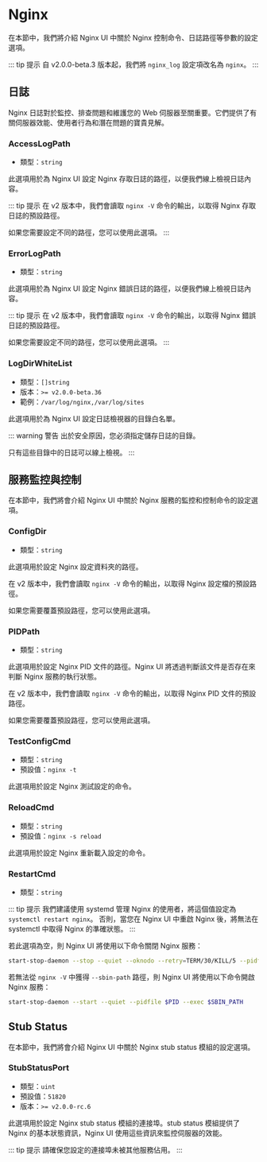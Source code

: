 # Nginx

在本節中，我們將介紹 Nginx UI 中關於 Nginx 控制命令、日誌路徑等參數的設定選項。

::: tip 提示
自 v2.0.0-beta.3 版本起，我們將 `nginx_log` 設定項改名為 `nginx`。
:::

## 日誌
Nginx 日誌對於監控、排查問題和維護您的 Web 伺服器至關重要。它們提供了有關伺服器效能、使用者行為和潛在問題的寶貴見解。

### AccessLogPath

- 類型：`string`

此選項用於為 Nginx UI 設定 Nginx 存取日誌的路徑，以便我們線上檢視日誌內容。

::: tip 提示
在 v2 版本中，我們會讀取 `nginx -V` 命令的輸出，以取得 Nginx 存取日誌的預設路徑。

如果您需要設定不同的路徑，您可以使用此選項。
:::

### ErrorLogPath

- 類型：`string`

此選項用於為 Nginx UI 設定 Nginx 錯誤日誌的路徑，以便我們線上檢視日誌內容。

::: tip 提示
在 v2 版本中，我們會讀取 `nginx -V` 命令的輸出，以取得 Nginx 錯誤日誌的預設路徑。

如果您需要設定不同的路徑，您可以使用此選項。
:::

### LogDirWhiteList

- 類型：`[]string`
- 版本：`>= v2.0.0-beta.36`
- 範例：`/var/log/nginx,/var/log/sites`

此選項用於為 Nginx UI 設定日誌檢視器的目錄白名單。

::: warning 警告
出於安全原因，您必須指定儲存日誌的目錄。

只有這些目錄中的日誌可以線上檢視。
:::

## 服務監控與控制

在本節中，我們將會介紹 Nginx UI 中關於 Nginx 服務的監控和控制命令的設定選項。

### ConfigDir
- 類型：`string`

此選項用於設定 Nginx 設定資料夾的路徑。

在 v2 版本中，我們會讀取 `nginx -V` 命令的輸出，以取得 Nginx 設定檔的預設路徑。

如果您需要覆蓋預設路徑，您可以使用此選項。

### PIDPath
- 類型：`string`

此選項用於設定 Nginx PID 文件的路徑。Nginx UI 將透過判斷該文件是否存在來判斷 Nginx 服務的執行狀態。

在 v2 版本中，我們會讀取 `nginx -V` 命令的輸出，以取得 Nginx PID 文件的預設路徑。

如果您需要覆蓋預設路徑，您可以使用此選項。

### TestConfigCmd
- 類型：`string`
- 預設值：`nginx -t`

此選項用於設定 Nginx 測試設定的命令。

### ReloadCmd
- 類型：`string`
- 預設值：`nginx -s reload`

此選項用於設定 Nginx 重新載入設定的命令。

### RestartCmd
- 類型：`string`

::: tip 提示
我們建議使用 systemd 管理 Nginx 的使用者，將這個值設定為 `systemctl restart nginx`。
否則，當您在 Nginx UI 中重啟 Nginx 後，將無法在 systemctl 中取得 Nginx 的準確狀態。
:::

若此選項為空，則 Nginx UI 將使用以下命令關閉 Nginx 服務：

```bash
start-stop-daemon --stop --quiet --oknodo --retry=TERM/30/KILL/5 --pidfile $PID
```

若無法從 `nginx -V` 中獲得 `--sbin-path` 路徑，則 Nginx UI 將使用以下命令開啟 Nginx 服務：

```bash
start-stop-daemon --start --quiet --pidfile $PID --exec $SBIN_PATH
```

## Stub Status

在本節中，我們將會介紹 Nginx UI 中關於 Nginx stub status 模組的設定選項。

### StubStatusPort
- 類型：`uint`
- 預設值：`51820`
- 版本：`>= v2.0.0-rc.6`

此選項用於設定 Nginx stub status 模組的連接埠。stub status 模組提供了 Nginx 的基本狀態資訊，Nginx UI 使用這些資訊來監控伺服器的效能。

::: tip 提示
請確保您設定的連接埠未被其他服務佔用。
:::
